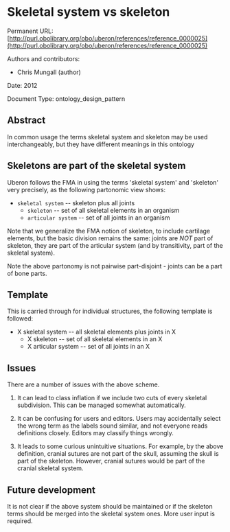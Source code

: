 # Skeletal system vs skeleton


Permanent URL: [http://purl.obolibrary.org/obo/uberon/references/reference_0000025](http://purl.obolibrary.org/obo/uberon/references/reference_0000025)

Authors and contributors:

 * Chris Mungall (author)

Date: 2012

Document Type: ontology_design_pattern

## Abstract
In common usage the terms skeletal system and skeleton may be used interchangeably, but they have different meanings in this ontology


## Skeletons are part of the skeletal system

Uberon follows the FMA in using the terms 'skeletal system' and
'skeleton' very precisely, as the following partonomic view shows:

 * `skeletal system` -- skeleton plus all joints
     * `skeleton`     -- set of all skeletal elements in an organism
     * `articular system` -- set of all joints in an organism

Note that we generalize the FMA notion of skeleton, to include
cartilage elements, but the basic division remains the same: joints
are *NOT* part of skeleton, they are part of the articular system (and
by transitivity, part of the skeletal system).

Note the above partonomy is not pairwise part-disjoint - joints can be
a part of bone parts.

## Template

This is carried through for individual structures, the following
template is followed:

 * X skeletal system -- all skeletal elements plus joints in X
     * X skeleton     -- set of all skeletal elements in an X
     * X articular system -- set of all joints in an X

## Issues

There are a number of issues with the above scheme.

1. It can lead to class inflation if we include two cuts of every
skeletal subdivision. This can be managed somewhat automatically.

2. It can be confusing for users and editors. Users may accidentally
select the wrong term as the labels sound similar, and not everyone
reads definitions closely. Editors may classify things wrongly.

3. It leads to some curious unintuitive situations. For example, by
the above definition, cranial sutures are not part of the skull,
assuming the skull is part of the skeleton. However, cranial sutures
would be part of the cranial skeletal system.

## Future development

It is not clear if the above system should be maintained or if the
skeleton terms should be merged into the skeletal system ones. More
user input is required.



